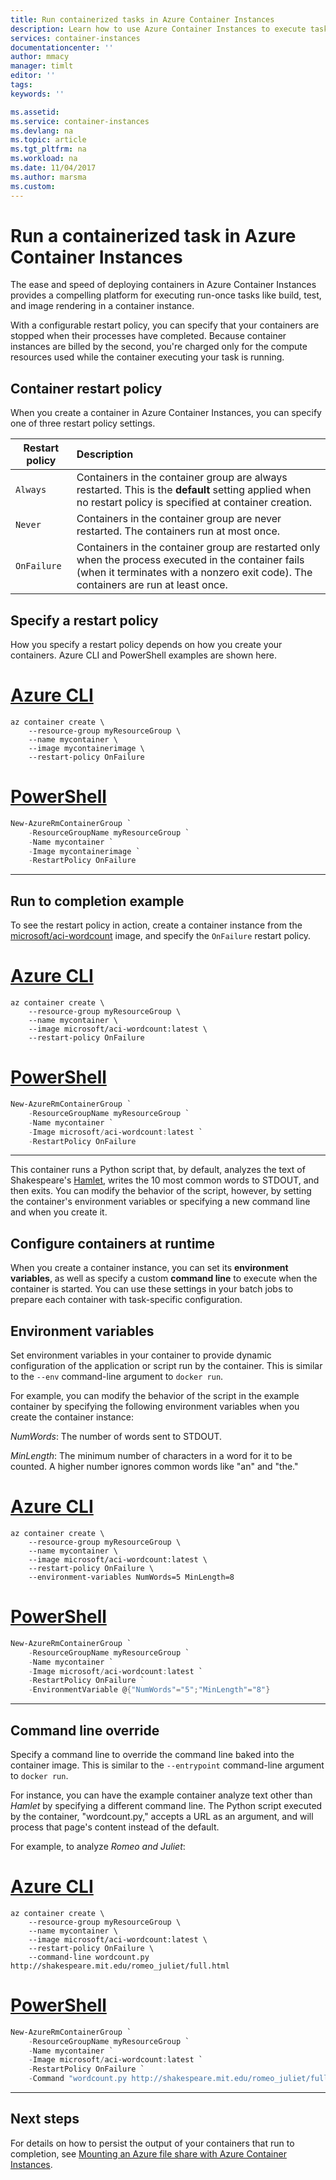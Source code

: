 ```yaml
---
title: Run containerized tasks in Azure Container Instances
description: Learn how to use Azure Container Instances to execute tasks that run to completion, such as in build, test, or image rendering jobs.
services: container-instances
documentationcenter: ''
author: mmacy
manager: timlt
editor: ''
tags:
keywords: ''

ms.assetid:
ms.service: container-instances
ms.devlang: na
ms.topic: article
ms.tgt_pltfrm: na
ms.workload: na
ms.date: 11/04/2017
ms.author: marsma
ms.custom:
---
```


# Run a containerized task in Azure Container Instances

The ease and speed of deploying containers in Azure Container Instances provides a compelling platform for executing run-once tasks like build, test, and image rendering in a container instance.

With a configurable restart policy, you can specify that your containers are stopped when their processes have completed. Because container instances are billed by the second, you're charged only for the compute resources used while the container executing your task is running.

## Container restart policy

When you create a container in Azure Container Instances, you can specify one of three restart policy settings.

| Restart policy   | Description |
| ---------------- | :---------- |
| `Always` | Containers in the container group are always restarted. This is the **default** setting applied when no restart policy is specified at container creation. |
| `Never` | Containers in the container group are never restarted. The containers run at most once. |
| `OnFailure` | Containers in the container group are restarted only when the process executed in the container fails (when it terminates with a nonzero exit code). The containers are run at least once. |

## Specify a restart policy

How you specify a restart policy depends on how you create your containers. Azure CLI and PowerShell examples are shown here.

# [Azure CLI](#tab/azure-cli)

```azurecli-interactive
az container create \
    --resource-group myResourceGroup \
    --name mycontainer \
    --image mycontainerimage \
    --restart-policy OnFailure
```

# [PowerShell](#tab/azure-powershell)

```powershell
New-AzureRmContainerGroup `
    -ResourceGroupName myResourceGroup `
    -Name mycontainer `
    -Image mycontainerimage `
    -RestartPolicy OnFailure
```

---

## Run to completion example

To see the restart policy in action, create a container instance from the [microsoft/aci-wordcount](https://hub.docker.com/r/microsoft/aci-wordcount/) image, and specify the `OnFailure` restart policy.

# [Azure CLI](#tab/azure-cli)

```azurecli-interactive
az container create \
    --resource-group myResourceGroup \
    --name mycontainer \
    --image microsoft/aci-wordcount:latest \
    --restart-policy OnFailure
```

# [PowerShell](#tab/azure-powershell)

```powershell
New-AzureRmContainerGroup `
    -ResourceGroupName myResourceGroup `
    -Name mycontainer `
    -Image microsoft/aci-wordcount:latest `
    -RestartPolicy OnFailure
```

---

This container runs a Python script that, by default, analyzes the text of Shakespeare's [Hamlet](http://shakespeare.mit.edu/hamlet/full.html), writes the 10 most common words to STDOUT, and then exits. You can modify the behavior of the script, however, by setting the container's environment variables or specifying a new command line and when you create it.

## Configure containers at runtime

When you create a container instance, you can set its **environment variables**, as well as specify a custom **command line** to execute when the container is started. You can use these settings in your batch jobs to prepare each container with task-specific configuration.

## Environment variables

Set environment variables in your container to provide dynamic configuration of the application or script run by the container. This is similar to the `--env` command-line argument to `docker run`.

For example, you can modify the behavior of the script in the example container by specifying the following environment variables when you create the container instance:

*NumWords*: The number of words sent to STDOUT.

*MinLength*: The minimum number of characters in a word for it to be counted. A higher number ignores common words like "an" and "the."

# [Azure CLI](#tab/azure-cli)

```azurecli-interactive
az container create \
    --resource-group myResourceGroup \
    --name mycontainer \
    --image microsoft/aci-wordcount:latest \
    --restart-policy OnFailure \
    --environment-variables NumWords=5 MinLength=8
```

# [PowerShell](#tab/azure-powershell)

```powershell
New-AzureRmContainerGroup `
    -ResourceGroupName myResourceGroup `
    -Name mycontainer `
    -Image microsoft/aci-wordcount:latest `
    -RestartPolicy OnFailure `
    -EnvironmentVariable @{"NumWords"="5";"MinLength"="8"}
```

---

## Command line override

Specify a command line to override the command line baked into the container image. This is similar to the `--entrypoint` command-line argument to `docker run`.

For instance, you can have the example container analyze text other than *Hamlet* by specifying a different command line. The Python script executed by the container, "wordcount.py," accepts a URL as an argument, and will process that page's content instead of the default.

For example, to analyze *Romeo and Juliet*:

# [Azure CLI](#tab/azure-cli)

```azurecli-interactive
az container create \
    --resource-group myResourceGroup \
    --name mycontainer \
    --image microsoft/aci-wordcount:latest \
    --restart-policy OnFailure \
    --command-line wordcount.py http://shakespeare.mit.edu/romeo_juliet/full.html
```

# [PowerShell](#tab/azure-powershell)

```powershell
New-AzureRmContainerGroup `
    -ResourceGroupName myResourceGroup `
    -Name mycontainer `
    -Image microsoft/aci-wordcount:latest `
    -RestartPolicy OnFailure `
    -Command "wordcount.py http://shakespeare.mit.edu/romeo_juliet/full.html"
```

---

## Next steps

For details on how to persist the output of your containers that run to completion, see [Mounting an Azure file share with Azure Container Instances](container-instances-mounting-azure-files-volume.md).